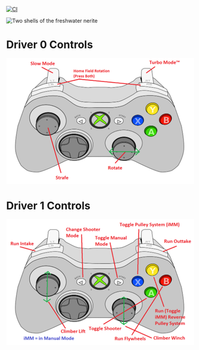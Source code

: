[![CI](https://github.com/Dr-WaSaBi/nerites-2021/actions/workflows/main.yml/badge.svg)](https://github.com/Dr-WaSaBi/nerites-2021/actions/workflows/main.yml)

![Two shells of the freshwater nerite](https://upload.wikimedia.org/wikipedia/commons/thumb/b/b6/Theodoxus_danubialis.jpg/800px-Theodoxus_danubialis.jpg)

# Driver 0 Controls
![Driver 0 Controls](info/Driver%200%20Controls.png?raw=true "Driver 0 Controls")

# Driver 1 Controls
![Driver 1 Controls](info/Driver%201%20Controls.png?raw=true "Driver 1 Controls")
